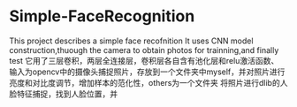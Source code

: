 # Simple-FaceRecognition
This project describes a simple face recofnition
It uses CNN model construction,thuough the camera to obtain photos for trainning,and finally test
它用了三层卷积，两层全连接层，卷积层各自含有池化层和relu激活函数、
输入为opencv中的摄像头捕捉照片，存放到一个文件夹中myself，并对照片进行亮度和对比度调节，增加样本的范化性，others为一个文件夹
将照片进行dlib的人脸特征捕捉，找到人脸位置，并
